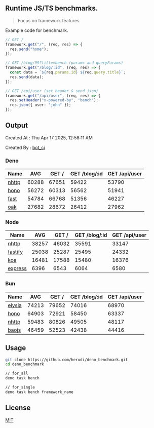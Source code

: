 ## Runtime JS/TS benchmarks.

> Focus on framework features.

Example code for benchmark.
```ts
// GET /
framework.get("/", (req, res) => {
  res.send("home");
});

// GET /blog/99?title=bench (params and queryParams)
framework.get("/blog/:id", (req, res) => {
  const data = `${req.params.id} ${req.query.title}`;
  res.send(data);
});

// GET /api/user (set header & send json)
framework.get("/api/user", (req, res) => {
  res.setHeader("x-powered-by", "bench");
  res.json({ user: "john" });
});
```

## Output
Created At : Thu Apr 17 2025, 12:58:11 AM

Created By : [bot_ci](https://github.com/herudi/deno_benchmarks/commits?author=github-actions%5Bbot%5D)


### Deno
|Name|AVG|GET /|GET /blog/:id|GET /api/user|
|----|----|----|----|----|
|[nhttp](https://github.com/nhttp/nhttp)|60288|67651|59422|53790|
|[hono](https://github.com/honojs/hono)|56272|60313|56562|51941|
|[fast](https://github.com/danteissaias/fast)|54784|66768|51356|46227|
|[oak](https://github.com/oakserver/oak)|27682|28672|26412|27962|
  


### Node
|Name|AVG|GET /|GET /blog/:id|GET /api/user|
|----|----|----|----|----|
|[nhttp](https://github.com/nhttp/nhttp)|38257|46032|35591|33147|
|[fastify](https://github.com/fastify/fastify)|25038|25287|25495|24332|
|[koa](https://github.com/koajs/koa)|16481|17588|15480|16376|
|[express](https://github.com/expressjs/express)|6396|6543|6064|6580|
  


### Bun
|Name|AVG|GET /|GET /blog/:id|GET /api/user|
|----|----|----|----|----|
|[elysia](https://github.com/elysiajs/elysia)|74213|79652|74016|68970|
|[hono](https://github.com/honojs/hono)|64903|72921|58450|63337|
|[nhttp](https://github.com/nhttp/nhttp)|59483|80826|49505|48117|
|[baojs](https://github.com/mattreid1/baojs)|46459|52523|42438|44416|
  



## Usage

```bash
git clone https://github.com/herudi/deno_benchmark.git
cd deno_benchmark

// for_all
deno task bench

// for_single
deno task bench framework_name
```

## License

[MIT](LICENSE)

